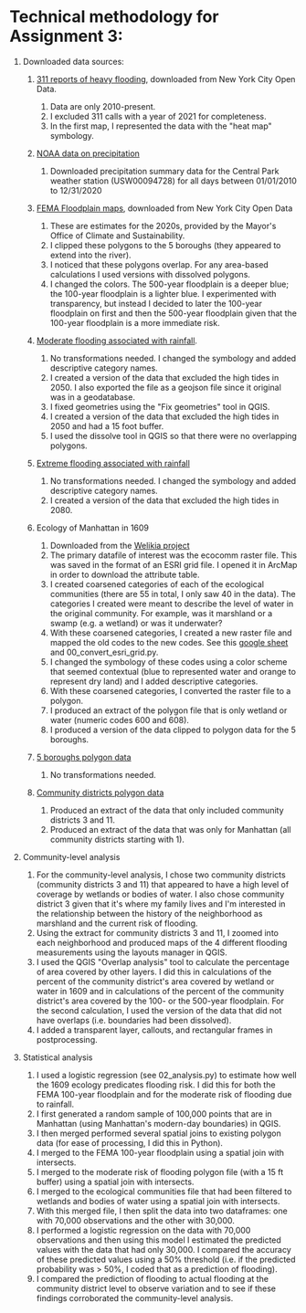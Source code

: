 # Technical methodology for Assignment 3:

1. Downloaded data sources:
  	1. [311 reports of heavy flooding](https://data.cityofnewyork.us/Social-Services/Street-flooding-map/euy6-dafe), downloaded from New York City Open Data.
  		  1. Data are only 2010-present.
  		  2. I excluded 311 calls with a year of 2021 for completeness.
  		  3. In the first map, I represented the data with the "heat map" symbology.

  	2. [NOAA data on precipitation](https://www.ncei.noaa.gov/access/services/data)
  	    1. Downloaded precipitation summary data for the Central Park weather station (USW00094728) for all days between 01/01/2010 to 12/31/2020
  	3. [FEMA Floodplain maps](https://data.cityofnewyork.us/Environment/Sea-Level-Rise-Maps-2020s-100-year-Floodplain-/ezfn-5dsb), downloaded from New York City Open Data
        1. These are estimates for the 2020s, provided by the Mayor's Office of Climate and Sustainability.
        2. I clipped these polygons to the 5 boroughs (they appeared to extend into the river).
        3. I noticed that these polygons overlap. For any area-based calculations I used versions with dissolved polygons.
        4. I changed the colors. The 500-year floodplain is a deeper blue; the 100-year floodplain is a lighter blue. I experimented with transparency, but instead I decided to later the 100-year floodplain on first and then the 500-year floodplain given that the 100-year floodplain is a more immediate risk.
  	4. [Moderate flooding associated with rainfall](https://data.cityofnewyork.us/City-Government/NYC-Stormwater-Flood-Map-Moderate-Flood/5rzh-cyqd).
        1. No transformations needed. I changed the symbology and added descriptive category names.
        2. I created a version of the data that excluded the high tides in 2050. I also exported the file as a geojson file since it original was in a geodatabase.
        3. I fixed geometries using the "Fix geometries" tool in QGIS.
        4. I created a version of the data that excluded the high tides in 2050 and had a 15 foot buffer.
        5. I used the dissolve tool in QGIS so that there were no overlapping polygons.

  	5. [Extreme flooding associated with rainfall](https://data.cityofnewyork.us/City-Government/NYC-Stormwater-Flood-Map-Extreme-Flood/w8eg-8ha6)
        1. No transformations needed. I changed the symbology and added descriptive category names.
        2. I created a version of the data that excluded the high tides in 2080.
  	6. Ecology of Manhattan in 1609
  	    1. Downloaded from the [Welikia project](https://welikia.org/download/scientific-data/)
  	    2. The primary datafile of interest was the ecocomm raster file. This was saved in the format of an ESRI grid file. I opened it in ArcMap in order to download the attribute table.
  	    3. I created coarsened categories of each of the ecological communities (there are 55 in total, I only saw 40 in the data). The categories I created were meant to describe the level of water in the original community. For example, was it marshland or a swamp (e.g. a wetland) or was it underwater?
  	    4. With these coarsened categories, I created a new raster file and mapped the old codes to the new codes. See this [google sheet](https://docs.google.com/spreadsheets/d/17u_WjWDV2KCcGdX5MQt_RIMrHQfEeQ00MhGHXAw6WHk/edit#gid=0) and 00_convert_esri_grid.py.
  	    5. I changed the symbology of these codes using a color scheme that seemed contextual (blue to represented water and orange to represent dry land) and I added descriptive categories.
  	    6. With these coarsened categories, I converted the raster file to a polygon.
  	    7. I produced an extract of the polygon file that is only wetland or water (numeric codes 600 and 608).
  	    8. I produced a version of the data clipped to polygon data for the 5 boroughs.
  	7. [5 boroughs polygon data](https://data.cityofnewyork.us/City-Government/Borough-Boundaries/tqmj-j8zm)
  		  1. No transformations needed.
  	8. [Community districts polygon data](https://data.cityofnewyork.us/City-Government/Community-Districts/yfnk-k7r4)
        1. Produced an extract of the data that only included community districts 3 and 11.
        2. Produced an extract of the data that was only for Manhattan (all community districts starting with 1).

  2.   Community-level analysis
  		 1. For the community-level analysis, I chose two community districts (community districts 3 and 11) that  appeared to have a high level of coverage by wetlands or   bodies of water. I also chose community district 3 given that it's where my family lives and I'm interested in the relationship between the history of the neighborhood as marshland and the current risk of flooding.
  		 2. Using the extract for community districts 3 and 11, I zoomed into each neighborhood and produced maps of the 4 different flooding measurements using the layouts manager in QGIS.
  		 3. I used the QGIS "Overlap analysis" tool to calculate the percentage of area covered by other layers. I did this in calculations of the percent of the community district's area covered by wetland or water in 1609 and in calculations of the percent of the community district's area covered by the 100- or the 500-year floodplain. For the second calculation, I used the version of the data that did not have overlaps (i.e. boundaries had been dissolved).
  		 4. I added a transparent layer, callouts, and rectangular frames in postprocessing.

3.   Statistical analysis
      1. I used a logistic regression (see 02_analysis.py) to estimate how well the 1609 ecology predicates flooding risk. I did this for both the FEMA 100-year floodplain and for the moderate risk of flooding due to rainfall.
      2. I first generated a random sample of 100,000 points that are in Manhattan (using Manhattan's modern-day boundaries) in QGIS.
      3. I then merged performed several spatial joins to existing polygon data (for ease of processing, I did this in Python).
        1. I merged to the FEMA 100-year floodplain using a spatial join with intersects.
        2. I merged to the moderate risk of flooding polygon file (with a 15 ft buffer) using a spatial join with intersects.
        3. I merged to the ecological communities file that had been filtered to wetlands and bodies of water using a spatial join with intersects.
      4. With this merged file, I then split the data into two dataframes: one with 70,000 observations and the other with 30,000.
      5. I performed a logistic regression on the data with 70,000 observations and then using this model I estimated the predicted values with the data that had only 30,000. I compared the accuracy of these predicted values using a 50% threshold (i.e. if the predicted probability was > 50%, I coded that as a prediction of flooding).
      6. I compared the prediction of flooding to actual flooding at the community district level to observe variation and to see if these findings corroborated the community-level analysis.
